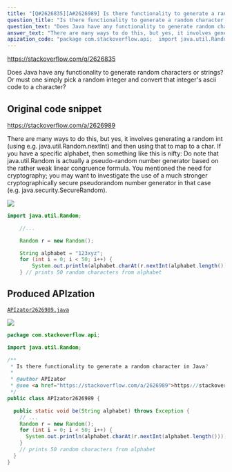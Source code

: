 ```yaml
---
title: "[Q#2626835][A#2626989] Is there functionality to generate a random character in Java?"
question_title: "Is there functionality to generate a random character in Java?"
question_text: "Does Java have any functionality to generate random characters or strings?  Or must one simply pick a random integer and convert that integer's ascii code to a character?"
answer_text: "There are many ways to do this, but yes, it involves generating a random int (using e.g. java.util.Random.nextInt) and then using that to map to a char. If you have a specific alphabet, then something like this is nifty: Do note that java.util.Random is actually a pseudo-random number generator based on the rather weak linear congruence formula. You mentioned the need for cryptography; you may want to investigate the use of a much stronger cryptographically secure pseudorandom number generator in that case (e.g. java.security.SecureRandom)."
apization_code: "package com.stackoverflow.api;  import java.util.Random;  /**  * Is there functionality to generate a random character in Java?  *  * @author APIzator  * @see <a href=\"https://stackoverflow.com/a/2626989\">https://stackoverflow.com/a/2626989</a>  */ public class APIzator2626989 {    public static void be(String alphabet) throws Exception {     // ...     Random r = new Random();     for (int i = 0; i < 50; i++) {       System.out.println(alphabet.charAt(r.nextInt(alphabet.length())));     }     // prints 50 random characters from alphabet   } }"
---
```


https://stackoverflow.com/q/2626835

Does Java have any functionality to generate random characters or strings?  Or must one simply pick a random integer and convert that integer&#x27;s ascii code to a character?



## Original code snippet

https://stackoverflow.com/a/2626989

There are many ways to do this, but yes, it involves generating a random int (using e.g. java.util.Random.nextInt) and then using that to map to a char. If you have a specific alphabet, then something like this is nifty:
Do note that java.util.Random is actually a pseudo-random number generator based on the rather weak linear congruence formula. You mentioned the need for cryptography; you may want to investigate the use of a much stronger cryptographically secure pseudorandom number generator in that case (e.g. java.security.SecureRandom).

<div class="code-logo"><img src="/stackoverflow.png" /></div>

```java
import java.util.Random;

    //...

    Random r = new Random();

    String alphabet = "123xyz";
    for (int i = 0; i < 50; i++) {
        System.out.println(alphabet.charAt(r.nextInt(alphabet.length())));
    } // prints 50 random characters from alphabet
```

## Produced APIzation

[`APIzator2626989.java`](https://github.com/pasqualesalza/apization-temp-data/raw/master/search/APIzator2626989.java)

<div class="code-logo"><img src="/apizator.png" /></div>

```java
package com.stackoverflow.api;

import java.util.Random;

/**
 * Is there functionality to generate a random character in Java?
 *
 * @author APIzator
 * @see <a href="https://stackoverflow.com/a/2626989">https://stackoverflow.com/a/2626989</a>
 */
public class APIzator2626989 {

  public static void be(String alphabet) throws Exception {
    // ...
    Random r = new Random();
    for (int i = 0; i < 50; i++) {
      System.out.println(alphabet.charAt(r.nextInt(alphabet.length())));
    }
    // prints 50 random characters from alphabet
  }
}

```